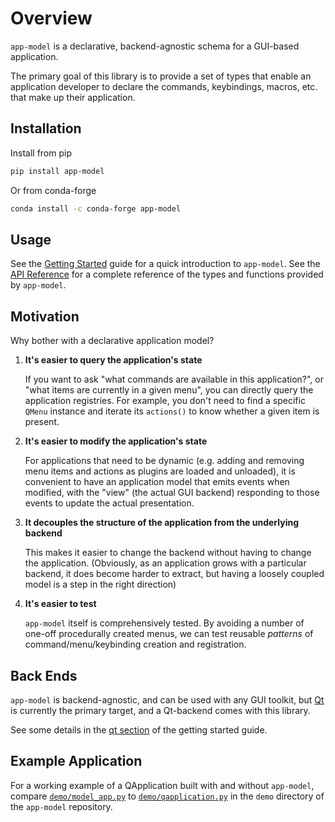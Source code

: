 # Overview

`app-model` is a declarative, backend-agnostic schema for a GUI-based application.

The primary goal of this library is to provide a set of types that enable
an application developer to declare the commands, keybindings, macros, etc.
that make up their application.

## Installation

Install from pip

```bash
pip install app-model
```

Or from conda-forge

```bash
conda install -c conda-forge app-model
```

## Usage

See the [Getting Started](getting_started.md) guide for a quick introduction to
`app-model`. See the [API Reference](reference/) for a complete
reference of the types and functions provided by `app-model`.

## Motivation

Why bother with a declarative application model?

1. **It's easier to query the application's state**

    If you want to ask "what commands are available in this application?", or "what items are currently in a given menu", you can directly query the application registries.  For example, you don't need to find a specific `QMenu` instance and iterate its `actions()` to know whether a given item is present.

1. **It's easier to modify the application's state**

    For applications that need to be dynamic (e.g. adding and removing menu items and actions as plugins are loaded and unloaded), it is convenient to have an application
    model that emits events when modified, with the "view" (the actual GUI backend) responding to those events to update the actual presentation.

1. **It decouples the structure of the application from the underlying backend**

    This makes it easier to change the backend without having to change the
   application. (Obviously, as an application grows with a particular backend,
   it does become harder to extract, but having a loosely coupled model is a step
   in the right direction)

1. **It's easier to test**

    `app-model` itself is comprehensively tested.  By avoiding a number of
    one-off procedurally created menus, we can test reusable *patterns* of
    command/menu/keybinding creation and registration.

## Back Ends

`app-model` is backend-agnostic, and can be used with any GUI toolkit, but [Qt](https://www.qt.io) is
currently the primary target, and a Qt-backend comes with this library.

See some details in the [qt section](getting_started.md#qt) of the getting started guide.

## Example Application

For a working example of a QApplication built with and without `app-model`,
compare
[`demo/model_app.py`](https://github.com/pyapp-kit/app-model/blob/main/demo/model_app.py)
to
[`demo/qapplication.py`](https://github.com/pyapp-kit/app-model/blob/main/demo/qapplication.py)
in the `demo` directory of the `app-model` repository.

